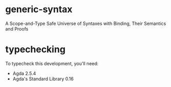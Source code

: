 # generic-syntax
A Scope-and-Type Safe Universe of Syntaxes with Binding, Their Semantics and Proofs

# typechecking
To typecheck this development, you'll need:
* Agda 2.5.4
* Agda's Standard Library 0.16
